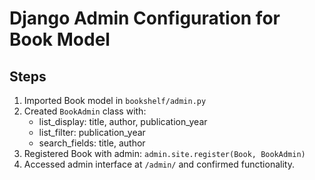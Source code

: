 # Django Admin Configuration for Book Model

## Steps
1. Imported Book model in `bookshelf/admin.py`
2. Created `BookAdmin` class with:
   - list_display: title, author, publication_year
   - list_filter: publication_year
   - search_fields: title, author
3. Registered Book with admin: `admin.site.register(Book, BookAdmin)`
4. Accessed admin interface at `/admin/` and confirmed functionality.
